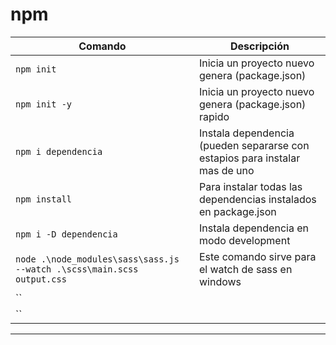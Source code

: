 # npm

| Comando | Descripción |
|---------|-------------|
|`npm init`| Inicia un proyecto nuevo genera (package.json)|
|`npm init -y`| Inicia un proyecto nuevo genera (package.json) rapido|
|`npm i dependencia`| Instala dependencia (pueden separarse con estapios para instalar mas de uno|
|`npm install`| Para instalar todas las dependencias instalados en package.json|
|`npm i -D dependencia`| Instala dependencia en modo development|
|`node .\node_modules\sass\sass.js --watch .\scss\main.scss output.css`| Este comando sirve para el watch de sass en windows|
|``| |
|``| |

---